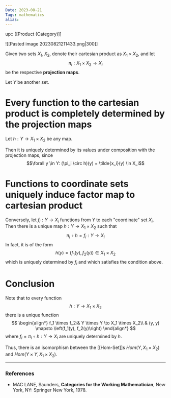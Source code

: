 ```yaml
---
Date: 2023-08-21
Tags: mathematics
alias: 
---
```

up:: [[Product (Category)]]

![[Pasted image 20230821211433.png|300]]

Given two sets $X_1, X_2$, denote their cartesian product as $X_1 \times X_2$, and let
$$\pi_i: X_1 \times X_2 \to X_i$$
be the respective **projection maps**.

Let $Y$ be another set. 
# Every function to the cartesian product is completely determined by the projection maps
Let $h: Y \to X_1 \times X_2$ be any map.

Then it is uniquely determined by its values under composition with the projection maps, since
$$\forall y \in Y: (\pi_i \circ h)(y) = \tilde{x_i}(y) \in X_i$$
# Functions to coordinate sets uniquely induce factor map to cartesian product
Conversely, let  $f_i: Y \to X_i$ functions from $Y$ to each "coordinate" set $X_i$. Then there is a unique map $h: Y \to X_1 \times X_2$ such that
$$\pi_i \circ h = f_i: Y \to X_i$$
In fact, it is of the form
$$h(y) = (f_1(y), f_2(y)) \in X_1 \times X_2$$
which is uniquely determined by $f_i$ and which satisfies the condition above.
# Conclusion
Note that to every function 
$$h: Y \to X_1 \times X_2$$
there is a unique function 
$$
\begin{align*}
f_1 \times f_2:& Y \times Y \to X_1 \times X_2\\
& (y, y) \mapsto \left(f_1(y), f_2(y)\right)
\end{align*}
$$
where $f_i = \pi_i \circ h: Y \to X_i$ are uniquely determined by $h$. 

Thus, there is an isomorphism between the [[Hom-Set]]s $Hom(Y, X_1 \times X_2)$ and $Hom(Y \times Y, X_1 \times X_2)$.

---
### References
- MAC LANE, Saunders, **Categories for the Working Mathematician**, New York, NY: Springer New York, 1978.